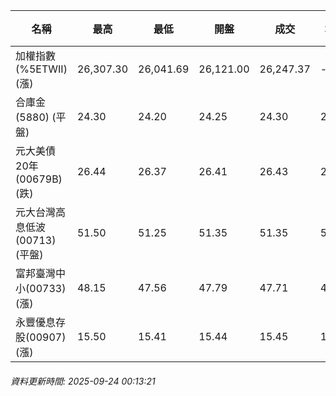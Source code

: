 | 名稱 | 最高 | 最低 | 開盤 | 成交 | 均價 | 成交金額(億) | 昨收 | 漲跌幅 | 漲跌 | 總量 | 昨量 | 振幅 |
| -------- | -------- | -------- | -------- |-------- | -------- | -------- |-------- |-------- |-------- | -------- | -------- |-------- |
|加權指數(%5ETWII) (漲)|26,307.30|26,041.69|26,121.00|26,247.37|-|5,299.14|25,880.60|1.42%|366.77|8,884,128|0|1.03%|
|合庫金(5880) (平盤)|24.30|24.20|24.25|24.30|24.24|1.41|24.30|0.00%|0.00|5,808|4,599|0.41%|
|元大美債20年(00679B) (跌)|26.44|26.37|26.41|26.43|26.41|9.36|26.44|0.04%|0.01|35,424|28,689|0.26%|
|元大台灣高息低波(00713) (平盤)|51.50|51.25|51.35|51.35|51.37|6.26|51.35|0.00%|0.00|12,181|11,982|0.49%|
|富邦臺灣中小(00733) (漲)|48.15|47.56|47.79|47.71|47.91|0.820|47.61|0.21%|0.10|1,711|988|1.24%|
|永豐優息存股(00907) (漲)|15.50|15.41|15.44|15.45|15.45|0.258|15.42|0.19%|0.03|1,669|505|0.58%|
###### 資料更新時間: 2025-09-24 00:13:21